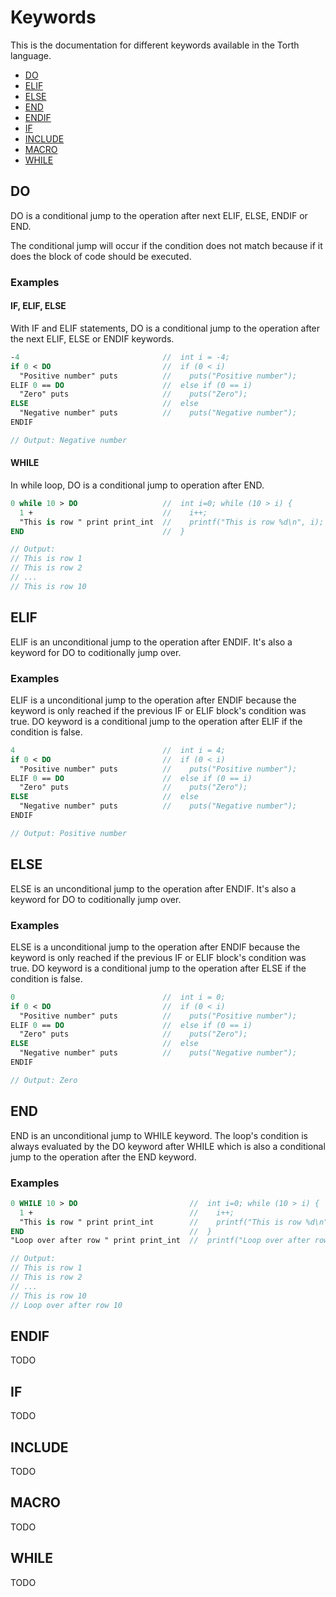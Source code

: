 # Keywords

This is the documentation for different keywords available in the Torth language.

  * [DO](#DO)
  * [ELIF](#ELIF)
  * [ELSE](#ELSE)
  * [END](#END)
  * [ENDIF](#ENDIF)
  * [IF](#IF)
  * [INCLUDE](#INCLUDE)
  * [MACRO](#MACRO)
  * [WHILE](#WHILE)

## DO

DO is a conditional jump to the operation after next ELIF, ELSE, ENDIF or END.

The conditional jump will occur if the condition does not match because if it does the block of code should be executed.

### Examples

#### IF, ELIF, ELSE

With IF and ELIF statements, DO is a conditional jump to the operation after the next ELIF, ELSE or ENDIF keywords.

```pascal
-4                                //  int i = -4;
if 0 < DO                         //  if (0 < i)
  "Positive number" puts          //    puts("Positive number");
ELIF 0 == DO                      //  else if (0 == i)
  "Zero" puts                     //    puts("Zero");
ELSE                              //  else
  "Negative number" puts          //    puts("Negative number");
ENDIF

// Output: Negative number
```

#### WHILE

In while loop, DO is a conditional jump to operation after END.

```pascal
0 while 10 > DO                   //  int i=0; while (10 > i) { 
  1 +                             //    i++;
  "This is row " print print_int  //    printf("This is row %d\n", i);
END                               //  }

// Output:
// This is row 1
// This is row 2
// ...
// This is row 10
```

## ELIF

ELIF is an unconditional jump to the operation after ENDIF. It's also a keyword for DO to coditionally jump over.

### Examples

ELIF is a unconditional jump to the operation after ENDIF because the keyword is only reached if the previous IF or ELIF block's condition was true. DO keyword is a conditional jump to the operation after ELIF if the condition is false.

```pascal
4                                 //  int i = 4;
if 0 < DO                         //  if (0 < i)
  "Positive number" puts          //    puts("Positive number");
ELIF 0 == DO                      //  else if (0 == i)
  "Zero" puts                     //    puts("Zero");
ELSE                              //  else
  "Negative number" puts          //    puts("Negative number");
ENDIF

// Output: Positive number
```

## ELSE

ELSE is an unconditional jump to the operation after ENDIF. It's also a keyword for DO to coditionally jump over.

### Examples

ELSE is a unconditional jump to the operation after ENDIF because the keyword is only reached if the previous IF or ELIF block's condition was true. DO keyword is a conditional jump to the operation after ELSE if the condition is false.

```pascal
0                                 //  int i = 0;
if 0 < DO                         //  if (0 < i)
  "Positive number" puts          //    puts("Positive number");
ELIF 0 == DO                      //  else if (0 == i)
  "Zero" puts                     //    puts("Zero");
ELSE                              //  else
  "Negative number" puts          //    puts("Negative number");
ENDIF

// Output: Zero
```

## END

END is an unconditional jump to WHILE keyword. The loop's condition is always evaluated by the DO keyword after WHILE which is also a conditional jump to the operation after the END keyword.

### Examples

```pascal
0 WHILE 10 > DO                         //  int i=0; while (10 > i) {
  1 +                                   //    i++;
  "This is row " print print_int        //    printf("This is row %d\n", i);
END                                     //  }
"Loop over after row " print print_int  //  printf("Loop over after row %d\n", i);

// Output:
// This is row 1
// This is row 2
// ...
// This is row 10
// Loop over after row 10
```

## ENDIF

TODO

## IF

TODO

## INCLUDE

TODO

## MACRO

TODO

## WHILE

TODO